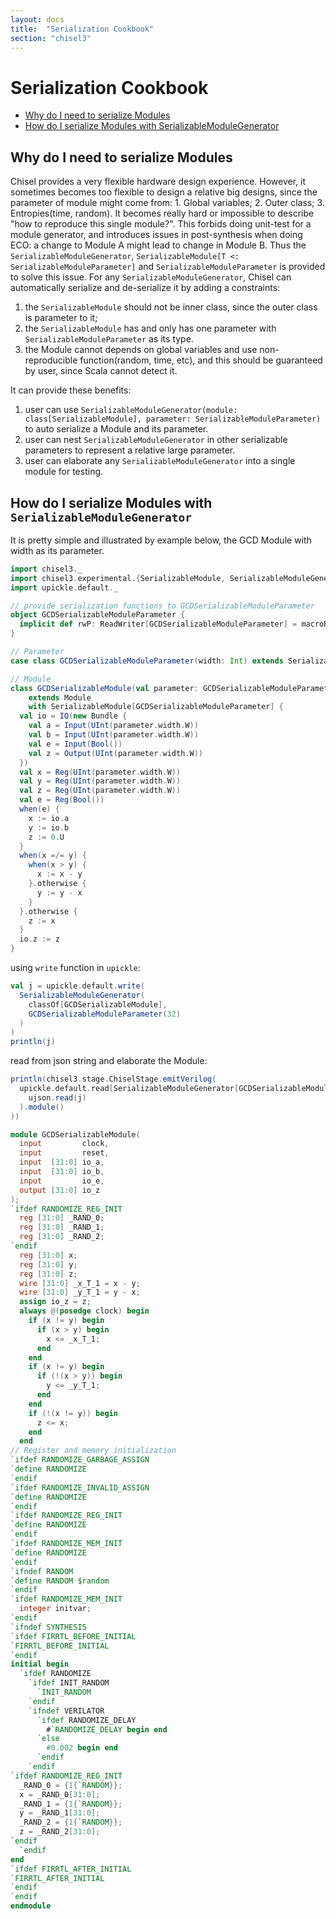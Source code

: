 ```yaml
---
layout: docs
title:  "Serialization Cookbook"
section: "chisel3"
---
```


# Serialization Cookbook

* [Why do I need to serialize Modules](#why-do-i-need-to-serialize-modules)
* [How do I serialize Modules with SerializableModuleGenerator](#how-do-i-seerialize-modules-with-serializablemodulegenerator)

## Why do I need to serialize Modules
Chisel provides a very flexible hardware design experience. However, it sometimes becomes too flexible to design a relative big designs, since the parameter of module might come from: 1. Global variables; 2. Outer class; 3. Entropies(time, random). It becomes really hard or impossible to describe "how to reproduce this single module?". This forbids doing unit-test for a module generator, and introduces issues in post-synthesis when doing ECO: a change to Module A might lead to change in Module B.
Thus the `SerializableModuleGenerator`, `SerializableModule[T <: SerializableModuleParameter]` and `SerializableModuleParameter` is provided to solve this issue.
For any `SerializableModuleGenerator`, Chisel can automatically serialize and de-serialize it by adding a constraints:
1. the `SerializableModule` should not be inner class, since the outer class is parameter to it;
1. the `SerializableModule` has and only has one parameter with `SerializableModuleParameter` as its type.
1. the Module cannot depends on global variables and use non-reproducible function(random, time, etc), and this should be guaranteed by user, since Scala cannot detect it.

It can provide these benefits:
1. user can use `SerializableModuleGenerator(module: class[SerializableModule], parameter: SerializableModuleParameter)` to auto serialize a Module and its parameter.
1. user can nest `SerializableModuleGenerator` in other serializable parameters to represent a relative large parameter.
1. user can elaborate any `SerializableModuleGenerator` into a single module for testing.


## How do I serialize Modules with `SerializableModuleGenerator`
It is pretty simple and illustrated by example below, the GCD Module with width as its parameter.

```scala mdoc:silent
import chisel3._
import chisel3.experimental.{SerializableModule, SerializableModuleGenerator, SerializableModuleParameter}
import upickle.default._

// provide serialization functions to GCDSerializableModuleParameter
object GCDSerializableModuleParameter {
  implicit def rwP: ReadWriter[GCDSerializableModuleParameter] = macroRW
}

// Parameter
case class GCDSerializableModuleParameter(width: Int) extends SerializableModuleParameter

// Module
class GCDSerializableModule(val parameter: GCDSerializableModuleParameter)
    extends Module
    with SerializableModule[GCDSerializableModuleParameter] {
  val io = IO(new Bundle {
    val a = Input(UInt(parameter.width.W))
    val b = Input(UInt(parameter.width.W))
    val e = Input(Bool())
    val z = Output(UInt(parameter.width.W))
  })
  val x = Reg(UInt(parameter.width.W))
  val y = Reg(UInt(parameter.width.W))
  val z = Reg(UInt(parameter.width.W))
  val e = Reg(Bool())
  when(e) {
    x := io.a
    y := io.b
    z := 0.U
  }
  when(x =/= y) {
    when(x > y) {
      x := x - y
    }.otherwise {
      y := y - x
    }
  }.otherwise {
    z := x
  }
  io.z := z
}
```
using `write` function in `upickle`:
```scala
val j = upickle.default.write(
  SerializableModuleGenerator(
    classOf[GCDSerializableModule],
    GCDSerializableModuleParameter(32)
  )
)
println(j)
```

read from json string and elaborate the Module:
```scala
println(chisel3.stage.ChiselStage.emitVerilog(
  upickle.default.read[SerializableModuleGenerator[GCDSerializableModule, GCDSerializableModuleParameter]](
    ujson.read(j)
  ).module()
))
```
```verilog
module GCDSerializableModule(
  input         clock,
  input         reset,
  input  [31:0] io_a,
  input  [31:0] io_b,
  input         io_e,
  output [31:0] io_z
);
`ifdef RANDOMIZE_REG_INIT
  reg [31:0] _RAND_0;
  reg [31:0] _RAND_1;
  reg [31:0] _RAND_2;
`endif
  reg [31:0] x;
  reg [31:0] y;
  reg [31:0] z;
  wire [31:0] _x_T_1 = x - y;
  wire [31:0] _y_T_1 = y - x;
  assign io_z = z;
  always @(posedge clock) begin
    if (x != y) begin
      if (x > y) begin
        x <= _x_T_1;
      end
    end
    if (x != y) begin
      if (!(x > y)) begin
        y <= _y_T_1;
      end
    end
    if (!(x != y)) begin
      z <= x;
    end
  end
// Register and memory initialization
`ifdef RANDOMIZE_GARBAGE_ASSIGN
`define RANDOMIZE
`endif
`ifdef RANDOMIZE_INVALID_ASSIGN
`define RANDOMIZE
`endif
`ifdef RANDOMIZE_REG_INIT
`define RANDOMIZE
`endif
`ifdef RANDOMIZE_MEM_INIT
`define RANDOMIZE
`endif
`ifndef RANDOM
`define RANDOM $random
`endif
`ifdef RANDOMIZE_MEM_INIT
  integer initvar;
`endif
`ifndef SYNTHESIS
`ifdef FIRRTL_BEFORE_INITIAL
`FIRRTL_BEFORE_INITIAL
`endif
initial begin
  `ifdef RANDOMIZE
    `ifdef INIT_RANDOM
      `INIT_RANDOM
    `endif
    `ifndef VERILATOR
      `ifdef RANDOMIZE_DELAY
        #`RANDOMIZE_DELAY begin end
      `else
        #0.002 begin end
      `endif
    `endif
`ifdef RANDOMIZE_REG_INIT
  _RAND_0 = {1{`RANDOM}};
  x = _RAND_0[31:0];
  _RAND_1 = {1{`RANDOM}};
  y = _RAND_1[31:0];
  _RAND_2 = {1{`RANDOM}};
  z = _RAND_2[31:0];
`endif
  `endif
end
`ifdef FIRRTL_AFTER_INITIAL
`FIRRTL_AFTER_INITIAL
`endif
`endif
endmodule
```
